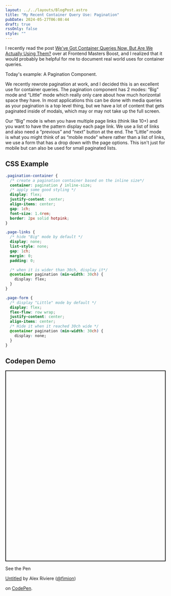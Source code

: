 ```yaml
---
layout: ../../layouts/BlogPost.astro
title: "My Recent Container Query Use: Pagination"
pubDate: 2024-05-27T06:08:44
draft: true
rssOnly: false
style: ""
---
```

I recently read the post [We’ve Got Container Queries Now, But Are We Actually Using Them?](https://frontendmasters.com/blog/weve-got-container-queries-now-but-are-we-actually-using-them/) over at Frontend Masters Boost, and I realized that it would probably be helpful for me to document real world uses for container queries.

Today's example: A Pagination Component.

We recently rewrote pagination at work, and I decided  this is an excellent use for container queries. The pagination component has 2 modes: “Big” mode and “Little” mode which really only care about how much horizontal space they have. In most applications this can be done with media queries as your pagination is a top level thing, but we have a lot of content that gets paginated inside of modals, which may or may not take up the full screen.

Our “Big” mode is when you have multiple page links (think like 10+) and you want to have the pattern display each page link. We use a list of links and also need a “previous” and “next” button at the end. The “Little” mode is what you might think of as “mobile mode" where rather than a list of links, we use a form that has a drop down with the page options. This isn't just for mobile but can also be used for small paginated lists.





## CSS Example

```css
.pagination-container {
  /* create a pagination container based on the inline size*/
  container: pagination / inline-size;
  /* apply some good styling */
  display: flex;
  justify-content: center;
  align-items: center;
  gap: 1ch;
  font-size: 1.4rem;
  border: 2px solid hotpink;
}

.page-links {
  /* hide "Big" mode by default */
  display: none;
  list-style: none;
  gap: 1ch;
  margin: 0;
  padding: 0;

  /* when it is wider than 30ch, display it*/
  @container pagination (min-width: 30ch) {
    display: flex;
  }
}

.page-form {
  /* display "Little" mode by default */
  display: flex;
  flex-flow: row wrap;
  justify-content: center;
  align-items: center;
  /* Hide it when it reached 30ch wide */
  @container pagination (min-width: 30ch) {
    display: none;
  }
}
```

## Codepen Demo

<p class="codepen" data-height="300" data-default-tab="result" data-slug-hash="WNBoQdJ" data-pen-title="Untitled" data-user="fimion" style="height: 600px; box-sizing: border-box; display: flex; align-items: center; justify-content: center; border: 2px solid; margin: 1em 0; padding: 1em;">

  <span>See the Pen <a href="https://codepen.io/fimion/pen/WNBoQdJ">

  Untitled</a> by Alex Riviere (<a href="https://codepen.io/fimion">@fimion</a>)

  on <a href="https://codepen.io">CodePen</a>.</span>

</p>

<script async src="https://cpwebassets.codepen.io/assets/embed/ei.js"></script>
